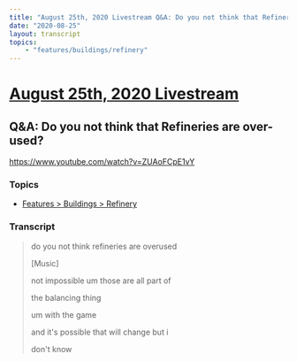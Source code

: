 ```yaml
---
title: "August 25th, 2020 Livestream Q&A: Do you not think that Refineries are over-used?"
date: "2020-08-25"
layout: transcript
topics:
    - "features/buildings/refinery"
---
```

# [August 25th, 2020 Livestream](../2020-08-25.md)
## Q&A: Do you not think that Refineries are over-used?
https://www.youtube.com/watch?v=ZUAoFCpE1vY

### Topics
* [Features > Buildings > Refinery](../topics/features/buildings/refinery.md)

### Transcript

> do you not think refineries are overused
>
> [Music]
>
> not impossible um those are all part of
>
> the balancing thing
>
> um with the game
>
> and it's possible that will change but i
>
> don't know
